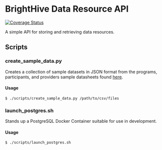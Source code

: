 # BrightHive Data Resource API

[![Coverage Status](https://coveralls.io/repos/github/brighthive/programs-api/badge.svg?branch=master)](https://coveralls.io/github/brighthive/programs-api?branch=master)

A simple API for storing and retrieving data resources.

## Scripts

### create_sample_data.py

Creates a collection of sample datasets in JSON format from the programs, participants, and providers sample datasheets found [here](https://github.com/workforce-data-initiative/tpot-data-definitions/tree/master/datasheets).

#### Usage

```
$ ./scripts/create_sample_data.py /path/to/csv/files
```

### launch_postgres.sh

Stands up a PostgreSQL Docker Container suitable for use in development.

#### Usage

```
$ ./scripts/launch_postgres.sh
```